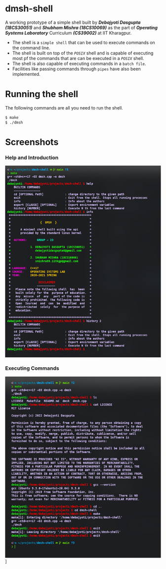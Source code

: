 # dmsh-shell

A working prototype of a simple shell built by ***Debajyoti Dasgupta (18CS30051)*** and ***Shubham Mishra (18CS10069)*** as the part of ***Operating Systems Laboratory*** Curriculum ***(CS39002)*** at IIT Kharagpur. 
- The shell is a `simple shell` that can be used to execute commands on the command line. 
- The shell is built on top of the *`POSIX`* shell and is capable of executing most pf the commands that are can be executed in a *`POSIX`* shell. 
- The shell is also capable of executing commands in a `batch file`.
- Facilities like passing commands through `pipes` have also been implemented.

# Running the shell

The following commands are all you need to run the shell.
```shell
$ make
$ ./dmsh
```

# Screenshots

### Help and Introduction
![introduction](assets/intro-shell.png)

### Executing Commands
![executing-commands](assets/working-shell.png)] 